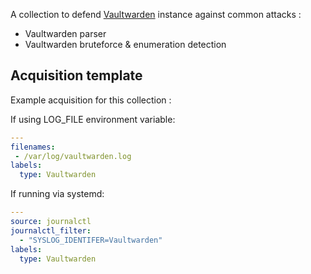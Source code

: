 A collection to defend [Vaultwarden](https://github.com/dani-garcia/vaultwarden) instance against common attacks :
 - Vaultwarden parser
 - Vaultwarden bruteforce & enumeration detection

## Acquisition template

Example acquisition for this collection :

If using LOG_FILE environment variable:
```yaml
---
filenames:
 - /var/log/vaultwarden.log
labels:
  type: Vaultwarden
```
If running via systemd:
```yaml
---
source: journalctl
journalctl_filter:
  - "SYSLOG_IDENTIFER=Vaultwarden"
labels:
  type: Vaultwarden
```
